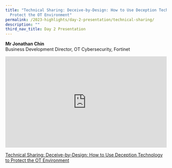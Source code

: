 ```yaml
---
title: "Technical Sharing: Deceive-by-Design: How to Use Deception Technology to
  Protect the OT Environment"
permalink: /2023-highlights/day-2-presentation/technical-sharing/
description: ""
third_nav_title: Day 2 Presentation
---
```

<b>Mr Jonathan Chin</b><br>Business Development Director, OT Cybersecurity, Fortinet

<div class="video-container">
<iframe width="853" height="315" src="https://www.youtube.com/embed/cTw6N5iCItE?si=sTiuvjXy1aeKsoWi" frameborder="0" allow="accelerometer; autoplay; encrypted-media; gyroscope; picture-in-picture" allowfullscreen=""></iframe></div>


[Technical Sharing: Deceive-by-Design: How to Use Deception Technology to Protect the OT Environment](/files/deceive-by-design_how_to_use_deception_technology_to_protect_the_ot_environment.pdf)






<style type="text/css"> 
	    .video-container {
      position: relative;
      padding-bottom: 56.25%; /* 16:9 */
      height: 0;
    }
    .video-container iframe {
      position: absolute;
      top: 0;
      left: 0;
      width: 100%;
      height: 100%;
    }
	</style>
